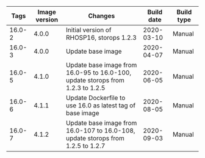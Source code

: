 | Tags | Image version | Changes | Build date | Build type |
| ---- | ------------- | ------- | ---------- | ---------- |
| 16.0-2 | 4.0.0 | Initial version of RHOSP16, storops 1.2.3 | 2020-03-10 | Manual |
| 16.0-3 | 4.0.0 | Update base image | 2020-04-07 | Manual |
| 16.0-5 | 4.1.0 | Update base image from 16.0-95 to 16.0-100, update storops from 1.2.3 to 1.2.5 | 2020-06-05 | Manual |
| 16.0-6 | 4.1.1 | Update Dockerfile to use 16.0 as latest tag of base image | 2020-08-05 | Manual |
| 16.0-7 | 4.1.2 | Update base image from 16.0-107 to 16.0-108, update storops from 1.2.5 to 1.2.7 | 2020-09-03 | Manual |
